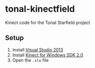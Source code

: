 # tonal-kinectfield
Kinect code for the Tonal Starfield project

## Setup

  1. Install [Visual Studio 2013](https://www.visualstudio.com/products/visual-studio-community-vs)
  2. Install [Kinect for Windows SDK 2.0](http://www.microsoft.com/en-us/download/details.aspx?id=44561)
  3. Open the `.sln` file